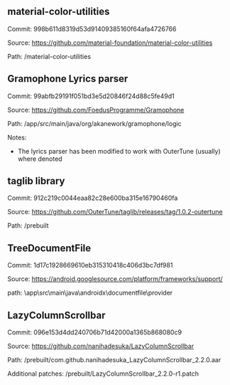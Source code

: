 ## material-color-utilities

Commit: 998b611d8319d53d91409385160f64afa4726766

Source: https://github.com/material-foundation/material-color-utilities

Path: /material-color-utilities


## Gramophone Lyrics parser

Commit: 99abfb29191f051bd3e5d20846f24d88c5fe49d1

Source: https://github.com/FoedusProgramme/Gramophone

Path: /app/src/main/java/org/akanework/gramophone/logic

Notes: 
- The lyrics parser has been modified to work with OuterTune (usually) where denoted


## taglib library

Commit: 912c219c0044eaa82c28e600ba315e16790460fa

Source: https://github.com/OuterTune/taglib/releases/tag/1.0.2-outertune

Path: /prebuilt

## TreeDocumentFile

Commit: 1d17c1928669610eb315310418c406d3bc7df981 

Source: https://android.googlesource.com/platform/frameworks/support/

path: \app\src\main\java\androidx\documentfile\provider

## LazyColumnScrollbar

Commit: 096e153d4dd240706b71d42000a1365b868080c9

Source: https://github.com/nanihadesuka/LazyColumnScrollbar

Path: /prebuilt/com.github.nanihadesuka_LazyColumnScrollbar_2.2.0.aar

Additional patches: /prebuilt/LazyColumnScrollbar_2.2.0-r1.patch
